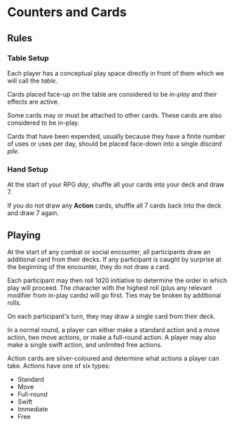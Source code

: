 # Counters and Cards

## Rules

### Table Setup

Each player has a conceptual play space directly in front of them which we will call the *table*.

Cards placed face-up on the table are considered to be *in-play* and their effects are active.

Some cards may or must be attached to other cards. These cards are also considered to be in-play.

Cards that have been expended, usually because they have a finite number of uses or uses per day, should be placed face-down into a single *discard pile*.

### Hand Setup

At the start of your RPG *day*, shuffle all your cards into your deck and draw 7.

If you do not draw any **Action** cards, shuffle all 7 cards back into the deck and draw 7 again.

## Playing

At the start of any combat or social encounter, all participants draw an additional card from their decks. If any participant is caught by surprise at the beginning of the encounter, they do not draw a card.

Each participant may then roll 1d20 initiative to determine the order in which play will proceed. The character with the highest roll (plus any relevant modifier from in-play cards) will go first. Ties may be broken by additional rolls.

On each participant's turn, they may draw a single card from their deck.

In a normal round, a player can either make a standard action and a move action, two move actions, or make a full-round action. A player may also make a single swift action, and unlimited free actions.

Action cards are silver-coloured and determine what actions a player can take. Actions have one of six types:

- Standard
- Move
- Full-round
- Swift
- Immediate
- Free
